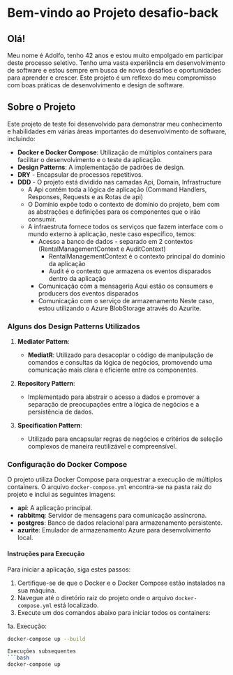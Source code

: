 # Bem-vindo ao Projeto desafio-back

## Olá!

Meu nome é Adolfo, tenho 42 anos e estou muito empolgado em participar deste processo seletivo. Tenho uma vasta experiência em desenvolvimento de software e estou sempre em busca de novos desafios e oportunidades para aprender e crescer. Este projeto é um reflexo do meu compromisso com boas práticas de desenvolvimento e design de software.

## Sobre o Projeto

Este projeto de teste foi desenvolvido para demonstrar meu conhecimento e habilidades em várias áreas importantes do desenvolvimento de software, incluindo:

- **Docker e Docker Compose**: Utilização de múltiplos containers para facilitar o desenvolvimento e o teste da aplicação.
- **Design Patterns**: A implementação de padrões de design.
- **DRY** - Encapsular de processos repetitivos.
- **DDD** - O projeto está dividido nas camadas Api, Domain, Infrastructure
	- A Api contém toda a lógica de aplicação (Command Handlers, Responses, Requests e as Rotas de api)
	- O Domínio expõe todo o contexto de domínio do projeto, bem com as abstrações e definições para os componentes que o irâo consumir.
	- A infraestruta fornece todos os serviços que fazem interface com o mundo externo à aplicação, neste caso específico, temos:
		* Acesso a banco de dados - separado em 2 contextos (RentalManagementContext e AuditContext)
			- RentalManagementContext é o contexto principal do domínio da aplicação
			- Audit é o contexto que armazena os eventos disparados dentro da aplicação
		* Comunicação com a mensageria
			Aqui estão os consumers e producers dos eventos disparados
		* Comunicação com o serviço de armazenamento
			Neste caso, estou utilizando o Azure BlobStorage através do Azurite.

### Alguns dos Design Patterns Utilizados

1. **Mediator Pattern**:
   - **MediatR**: Utilizado para desacoplar o código de manipulação de comandos e consultas da lógica de negócios, promovendo uma comunicação mais clara e eficiente entre os componentes.

2. **Repository Pattern**:
   - Implementado para abstrair o acesso a dados e promover a separação de preocupações entre a lógica de negócios e a persistência de dados.

3. **Specification Pattern**:
   - Utilizado para encapsular regras de negócios e critérios de seleção complexos de maneira reutilizável e compreensível.

### Configuração do Docker Compose

O projeto utiliza Docker Compose para orquestrar a execução de múltiplos containers. 
O arquivo `docker-compose.yml` encontra-se na pasta raiz do projeto e inclui as seguintes imagens:

- **api**: A aplicação principal.
- **rabbitmq**: Servidor de mensagens para comunicação assíncrona.
- **postgres**: Banco de dados relacional para armazenamento persistente.
- **azurite**: Emulador de armazenamento Azure para desenvolvimento local.

#### Instruções para Execução

Para iniciar a aplicação, siga estes passos:

1. Certifique-se de que o Docker e o Docker Compose estão instalados na sua máquina.
2. Navegue até o diretório raiz do projeto onde o arquivo `docker-compose.yml` está localizado.
3. Execute um dos comandos abaixo para iniciar todos os containers:

1a. Execução:	
   ```bash
   docker-compose up --build
   
Execuçôes subsequentes
```bash
   docker-compose up
